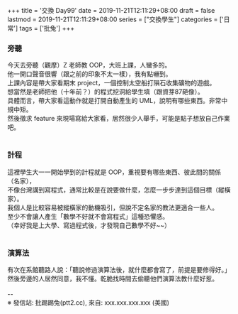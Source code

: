 +++
title = '交換 Day99'
date = 2019-11-21T12:11:29+08:00
draft = false
lastmod = 2019-11-21T12:11:29+08:00
series = ["交換學生"]
categories = ['日常']
tags = ['批兔']
+++
### 旁聽 
今天去旁聽（觀摩）Z 老師教 OOP，大班上課，人蠻多的。<br>
他一開口聲音很響（跟之前的印象不太一樣），我有點嚇到。<br>
上課內容是帶大家看期末 project，一個控制太空船打隕石收集礦物的遊戲。<br>
想當然是老師把他（十年前？）的程式挖洞給學生填（跟資芽87葩像）。<br>
具體而言，帶大家看這動作就是打開自動產生的 UML，說明有哪些東西。非常中規中矩。<br>
然後徵求 feature 來現場寫給大家看，居然很少人舉手，可能是點子想放自己作業吧。<br>
<br>
### 計程 
這裡學生大一一開始學到的計程就是 OOP，重視要有哪些東西、彼此間的關係（名家），<br>
不像台灣講到寫程式，通常比較是在說要做什麼，怎麼一步步達到這個目標（縱橫家）。<br>
我個人是比較容易被縱橫家的動機吸引，但說不定名家的教法更適合一些人。<br>
至少不會讓人產生「數學不好就不會寫程式」這種恐懼感。<br>
（幸好我是上大學、寫過程式後，才發現自己數學不好~~）<br>
<br>
### 演算法 
有次在系館聽路人說：「聽說修過演算法後，就什麼都會寫了，前提是要修得好。」<br>
然後旁邊的人居然同意，我不懂。乾脆找時間去偷聽他們演算法教什麼好惹。<br>
<br>
--<br>
※ 發信站: 批踢踢兔(ptt2.cc), 來自: xxx.xxx.xxx.xxx (美國)<br>
